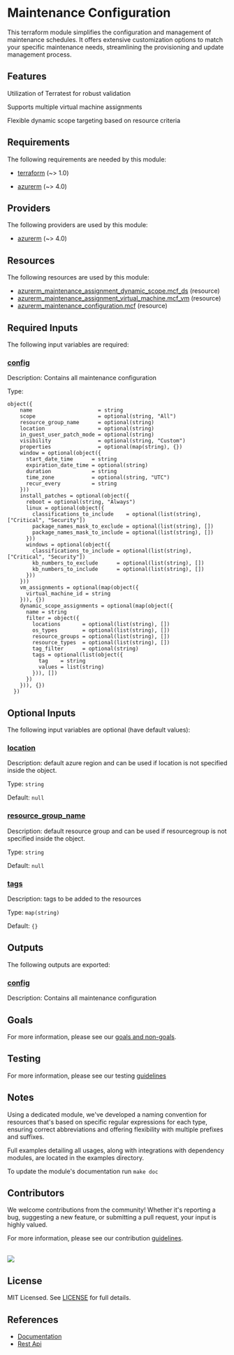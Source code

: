 # Maintenance Configuration

This terraform module simplifies the configuration and management of maintenance schedules. It offers extensive customization options to match your specific maintenance needs, streamlining the provisioning and update management process.

## Features

Utilization of Terratest for robust validation

Supports multiple virtual machine assignments

Flexible dynamic scope targeting based on resource criteria

<!-- BEGIN_TF_DOCS -->
## Requirements

The following requirements are needed by this module:

- <a name="requirement_terraform"></a> [terraform](#requirement\_terraform) (~> 1.0)

- <a name="requirement_azurerm"></a> [azurerm](#requirement\_azurerm) (~> 4.0)

## Providers

The following providers are used by this module:

- <a name="provider_azurerm"></a> [azurerm](#provider\_azurerm) (~> 4.0)

## Resources

The following resources are used by this module:

- [azurerm_maintenance_assignment_dynamic_scope.mcf_ds](https://registry.terraform.io/providers/hashicorp/azurerm/latest/docs/resources/maintenance_assignment_dynamic_scope) (resource)
- [azurerm_maintenance_assignment_virtual_machine.mcf_vm](https://registry.terraform.io/providers/hashicorp/azurerm/latest/docs/resources/maintenance_assignment_virtual_machine) (resource)
- [azurerm_maintenance_configuration.mcf](https://registry.terraform.io/providers/hashicorp/azurerm/latest/docs/resources/maintenance_configuration) (resource)

## Required Inputs

The following input variables are required:

### <a name="input_config"></a> [config](#input\_config)

Description: Contains all maintenance configuration

Type:

```hcl
object({
    name                     = string
    scope                    = optional(string, "All")
    resource_group_name      = optional(string)
    location                 = optional(string)
    in_guest_user_patch_mode = optional(string)
    visibility               = optional(string, "Custom")
    properties               = optional(map(string), {})
    window = optional(object({
      start_date_time      = string
      expiration_date_time = optional(string)
      duration             = string
      time_zone            = optional(string, "UTC")
      recur_every          = string
    }))
    install_patches = optional(object({
      reboot = optional(string, "Always")
      linux = optional(object({
        classifications_to_include    = optional(list(string), ["Critical", "Security"])
        package_names_mask_to_exclude = optional(list(string), [])
        package_names_mask_to_include = optional(list(string), [])
      }))
      windows = optional(object({
        classifications_to_include = optional(list(string), ["Critical", "Security"])
        kb_numbers_to_exclude      = optional(list(string), [])
        kb_numbers_to_include      = optional(list(string), [])
      }))
    }))
    vm_assignments = optional(map(object({
      virtual_machine_id = string
    })), {})
    dynamic_scope_assignments = optional(map(object({
      name = string
      filter = object({
        locations       = optional(list(string), [])
        os_types        = optional(list(string), [])
        resource_groups = optional(list(string), [])
        resource_types  = optional(list(string), [])
        tag_filter      = optional(string)
        tags = optional(list(object({
          tag    = string
          values = list(string)
        })), [])
      })
    })), {})
  })
```

## Optional Inputs

The following input variables are optional (have default values):

### <a name="input_location"></a> [location](#input\_location)

Description: default azure region and can be used if location is not specified inside the object.

Type: `string`

Default: `null`

### <a name="input_resource_group_name"></a> [resource\_group\_name](#input\_resource\_group\_name)

Description: default resource group and can be used if resourcegroup is not specified inside the object.

Type: `string`

Default: `null`

### <a name="input_tags"></a> [tags](#input\_tags)

Description: tags to be added to the resources

Type: `map(string)`

Default: `{}`

## Outputs

The following outputs are exported:

### <a name="output_config"></a> [config](#output\_config)

Description: Contains all maintenance configuration
<!-- END_TF_DOCS -->

## Goals

For more information, please see our [goals and non-goals](./GOALS.md).

## Testing

For more information, please see our testing [guidelines](./TESTING.md)

## Notes

Using a dedicated module, we've developed a naming convention for resources that's based on specific regular expressions for each type, ensuring correct abbreviations and offering flexibility with multiple prefixes and suffixes.

Full examples detailing all usages, along with integrations with dependency modules, are located in the examples directory.

To update the module's documentation run `make doc`

## Contributors

We welcome contributions from the community! Whether it's reporting a bug, suggesting a new feature, or submitting a pull request, your input is highly valued.

For more information, please see our contribution [guidelines](./CONTRIBUTING.md). <br><br>

<a href="https://github.com/cloudnationhq/terraform-azure-mcf/graphs/contributors">
  <img src="https://contrib.rocks/image?repo=cloudnationhq/terraform-azure-mcf" />
</a>

## License

MIT Licensed. See [LICENSE](./LICENSE) for full details.

## References

- [Documentation](https://learn.microsoft.com/en-us/azure/virtual-machines/maintenance-configurations)
- [Rest Api](https://learn.microsoft.com/en-us/rest/api/maintenance/maintenance-configurations)
